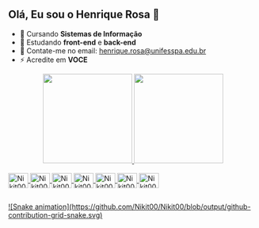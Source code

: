 ## Olá, Eu sou o Henrique Rosa 👋

- 🌱 Cursando <b>Sistemas de Informação</b>
- 🌱 Estudando <b>front-end</b> e <b>back-end</b>
- 💬 Contate-me no email: henrique.rosa@unifesspa.edu.br
- ⚡ Acredite em <b>VOCE</b>

<div align="center">
  <a href="https://github.com/Nikit00">
  <img height="180em" src="https://github-readme-stats.vercel.app/api?username=Nikit00&show_icons=true&theme=radical&include_all_commits=true&count_private=true"/>
  <img height="180em" src="https://github-readme-stats.vercel.app/api/top-langs/?username=Nikit00&layout=compact&langs_count=7&theme=radical"/>
</div>
  
<div style="display: inline_block"><br>
  <img align="center" alt="Nikit00-html" height="30" width="40" src="https://cdn.jsdelivr.net/gh/devicons/devicon/icons/html5/html5-original-wordmark.svg">
  <img align="center" alt="Nikit00-js" height="30" width="40" src="https://cdn.jsdelivr.net/gh/devicons/devicon/icons/javascript/javascript-original.svg">
  <img align="center" alt="Nikit00-css" height="30" width="40" src="https://cdn.jsdelivr.net/gh/devicons/devicon/icons/css3/css3-original-wordmark.svg">
  <img align="center" alt="Nikit00-node" height="30" width="40" src="https://cdn.jsdelivr.net/gh/devicons/devicon/icons/nodejs/nodejs-original-wordmark.svg">
  <img align="center" alt="Nikit00-mysql" height="30" width="40" src="https://cdn.jsdelivr.net/gh/devicons/devicon/icons/mysql/mysql-original-wordmark.svg">
  <img align="center" alt="Nikit00-java" height="30" width="40" src="https://cdn.jsdelivr.net/gh/devicons/devicon/icons/java/java-original-wordmark.svg">
  <img align="center" alt="Nikit00-seq" height="30" width="40" src="https://cdn.jsdelivr.net/gh/devicons/devicon/icons/sequelize/sequelize-original-wordmark.svg">
</div>

  ##
<div>  
    ![Snake animation](https://github.com/Nikit00/Nikit00/blob/output/github-contribution-grid-snake.svg)
</div>

